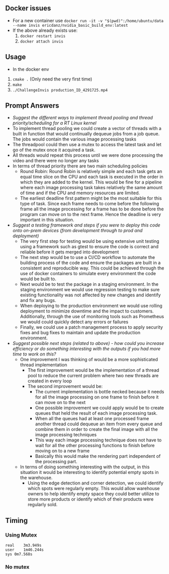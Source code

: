 ## Docker issues
* For a new container use `docker run -it -v "$(pwd)":/home/ubuntu/data --name invis ericdanz/nvidia_basic_build_env:latest`
* If the above already exists use:
  1. `docker restart invis`
  2. `docker attach invis`

## Usage
* In the docker env
1. `cmake .` (Only need the very first time)
2. `make`
3. `./ChallengeInvis production_ID_4291725.mp4`

## Prompt Answers
* *Suggest the different ways to implement thread pooling and thread priority/scheduling for a RT Linux kernel*
 * To implement thread pooling we could create a vector of threads with a built in function that would continually dequeue jobs from a job queue. The jobs would contain the various image processing tasks
 * The threadpool could then use a mutex to access the latest task and let go of the mutex once it acquired a task.
 * All threads would repeat this process until we were done processing the video and there were no longer any tasks
 * In terms of thread priority there are two main scheduling policies
   * Round Robin: Round Robin is relatively simple and each task gets an equal time slice on the CPU and each task is executed in the order in which they are added to the kernel. This would be fine for a pipeline where each image processing task takes relatively the same amount of time and if the CPU and memory resources are limited.
   * The earliest deadline first pattern might be the most suitable for this type of task. Since each frame needs to come before the following frame all the image processing for a frame has to be done before the program can move on to the next frame. Hence the deadline is very important in this situation.
* *Suggest a testing framework and steps if you were to deploy this code onto on-prem devices (from
development through to prod and deployment)*
  * The very first step for testing would be using extensive unit testing using a framework such as gtest to ensure the code is correct and reliable before it gets merged into development
  * The next step would be to use a CI/CD workflow to automate the building process of the code and ensure the packages are built in a consistent and reproducible way. This could be achieved through the use of docker containers to simulate every environment the code would be built to.
  * Next would be to test the package in a staging environment. In the staging environment we would use regression testing to make sure existing functionality was not affected by new changes and identify and fix any bugs.
  * When deploying to the production environment we would use rolling deployment to minimize downtime and the impact to customers. Additionally, through the use of monitoring tools such as Prometheus we would could quickly detect any errors or failures
  * Finally, we could use a patch management process to apply security fixes and bug fixes to maintain and update the production environment.
* *Suggest possible next steps (related to above) - how could you increase efficiency or do something interesting
with the outputs if you had more time to work on this?*
    * One improvement I was thinking of would be a more sophisticated thread implementation
      * The first improvement would be the implementation of a thread pool to reduce the current problem where two new threads are created in every loop
      * The second improvement would be:
        * The current implementation is bottle necked because it needs for all the image processing on one frame to finish before it can move on to the next
        * One possible improvement we could apply would be to create queues that held the result of each image processing task.
        * When all the queues had at least one processed frame another thread could dequeue an item from every queue and combine them in order to create the final image with all the image processing techniques
        * This way each image processing technique does not have to wait for all the other processing functions to finish before moving on to a new frame
        * Basically this would make the rendering part independent of the processing part.
    * In terms of doing something interesting with the output, in this situation it would be interesting to identify potential empty spots in the warehouse.
      * Using the edge detection and corner detection, we could identify which spots were regularly empty. This would allow warehouse owners to help identify empty space they could better utilize to store more products or identify which of their products were regularly sold.

## Timing

### Using Mutex
```
real	3m3.949s
user	1m46.244s
sys	0m7.568s
```

### No mutex
```

```
